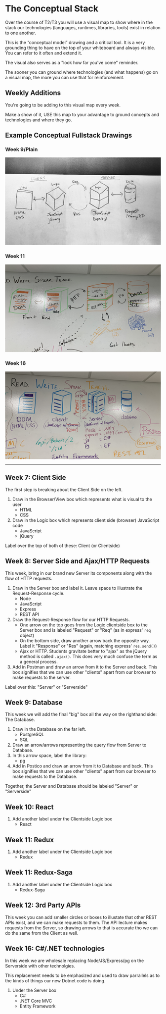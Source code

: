 # The Conceptual Stack

Over the course of T2/T3 you will use a visual map to show where in the stack our technologies (languages, runtimes, libraries, tools) exist in relation to one another.

This is the “conceptual model” drawing and a critical tool. It is a very grounding thing to have on the top of your whiteboard and always visible. You can refer to it often and extend it.

The visual also serves as a "look how far you've come" reminder.

The sooner you can ground where technologies (and what happens) go on a visual map, the more you can use that for reinforcement.

## Weekly Additions

You're going to be adding to this visual map every week.

Make a show of it, USE this map to your advantage to ground concepts and technologies and where they go.

## Example Conceptual Fullstack Drawings

### Week 9/Plain

![full stack](../images/conceptual-fullstack-plain.jpg)

### Week 11
![full stack](../images/conceptual-fullstack-drawing1.jpg)

### Week 16
![full stack](../images/conceptual-fullstack-drawing2.jpg)


---

## Week 7: Client Side

The first step is breaking about the Client Side on the left.

1. Draw in the Browser/View box which represents what is visual to the user
    - HTML
    - CSS
2. Draw in the Logic box which represents client side (browser) JavaScript code
    - JavaScript
    - jQuery

Label over the top of both of these: Client (or Clientside)

## Week 8: Server Side and Ajax/HTTP Requests

This week, bring in our brand new Server its components along with the flow of HTTP requests.

1. Draw in the Server box and label it. Leave space to illustrate the Request-Response cycle.
    - Node
    - JavaScript
    - Express
    - REST API
2. Draw the Request-Response flow for our HTTP Requests.
    - One arrow on the top goes from the Logic clientside box to the Server box and is labeled "Request" or "Req" (as in express' `req` object)
    - On the bottom side, draw another arrow back the opposite way. Label it "Response" or "Res" (again, matching express' `res.send()`)
    - Ajax or HTTP. Students gravitate better to "ajax" as the jQuery method is called `.ajax()`. This does very much confuse the term as a general process.
3. Add in Postman and draw an arrow from it to the Server and back. This box signifies that we can use other "clients" apart from our browser to make requests to the server.

Label over this: "Server" or "Serverside"

## Week 9: Database

This week we will add the final "big" box all the way on the righthand side: The Database.

1. Draw in the Database on the far left.
    - PostgreSQL
    - SQL
2. Draw an arrow/arrows representing the query flow from Server to Database.
3. In this arrow space, label the library:
    - pg
4. Add in Postico and draw an arrow from it to Database and back. This box signifies that we can use other "clients" apart from our browser to make requests to the Database. 

Together, the Server and Database should be labeled "Server" or "Serverside"

## Week 10: React

1. Add another label under the Clientside Logic box
    - React

## Week 11: Redux

1. Add another label under the Clientside Logic box
    - Redux

## Week 11: Redux-Saga

1. Add another label under the Clientside Logic box
    - Redux-Saga

## Week 12: 3rd Party APIs

This week you can add smaller circles or boxes to illustate that other REST APIs exist, and we can make requests to them. The API lecture makes requests from the Server, so drawing arrows to that is accurate tho we can do the same from the Client as well.

## Week 16: C#/.NET technologies

In this week we are wholesale replacing Node/JS/Express/pg on the Serverside with other technolgies. 

This replacement needs to be emphasized and used to draw parrallels as to the kinds of things our new Dotnet code is doing.

1. Under the Server box
    - C#
    - .NET Core MVC
    - Entity Framework
